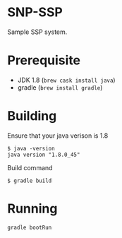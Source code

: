 SNP-SSP
====================

Sample SSP system.

# Prerequisite
- JDK 1.8 (`brew cask install java`) 
- gradle (`brew install gradle`)

# Building
Ensure that your java verison is 1.8

```
$ java -version
java version "1.8.0_45"
```

Build command

```
$ gradle build
```

# Running

```
gradle bootRun
```
